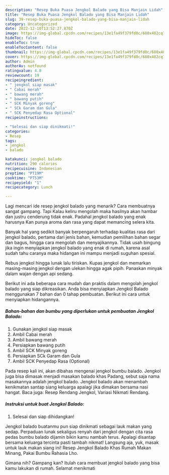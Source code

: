 ```yaml
---
description: "Resep Buka Puasa Jengkol Balado yang Bisa Manjain Lidah"
title: "Resep Buka Puasa Jengkol Balado yang Bisa Manjain Lidah"
slug: 39-resep-buka-puasa-jengkol-balado-yang-bisa-manjain-lidah
category: Uncategorized
date: 2022-12-10T13:52:27.870Z
image: https://img-global.cpcdn.com/recipes/13e1fa49f379fd8c/680x482cq70/jengkol-balado-foto-resep-utama.jpg
hideToc: false
enableToc: true
enableTocContent: false
thumbnail: https://img-global.cpcdn.com/recipes/13e1fa49f379fd8c/680x482cq70/jengkol-balado-foto-resep-utama.jpg
cover: https://img-global.cpcdn.com/recipes/13e1fa49f379fd8c/680x482cq70/jengkol-balado-foto-resep-utama.jpg
author: Admin
authorAv: notfound
ratingvalue: 4.8
reviewcount: 19
recipeingredient:
- " jengkol siap masak"
- " Cabai merah"
- " bawang merah"
- " bawang putih"
- " SCK Minyak goreng"
- " SCk Garam dan Gula"
- " SCK Penyedap Rasa Optional"
recipeinstructions:

- "Selesai dan siap dinikmati!"
categories:
- Resep
tags:
- jengkol
- balado

katakunci: jengkol balado 
nutrition: 290 calories
recipecuisine: Indonesian
preptime: "PT19M"
cooktime: "PT53M"
recipeyield: "1"
recipecategory: Lunch

---
```



Lagi mencari ide resep jengkol balado yang menarik? Cara membuatnya sangat gampang. Tapi Kalau keliru mengolah maka hasilnya akan hambar dan justru cenderung tidak enak. Padahal jengkol balado yang enak harusnya Kan punya aroma dan rasa yang dapat memancing selera kita.


Banyak hal yang sedikit banyak berpengaruh terhadap kualitas rasa dari jengkol balado, pertama dari jenis bahan, kemudian pemilihan bahan segar dan bagus, hingga cara mengolah dan menyajikannya. Tidak usah bingung jika ingin menyiapkan jengkol balado yang enak di rumah, karena asal sudah tahu caranya maka hidangan ini mampu menjadi suguhan spesial.

Rebus jengkol hingga lunak lalu tiriskan. Kupas jengkol dan memarkan masing-masing jengkol dengan ulekan hingga agak pipih. Panaskan minyak dalam wajan dengan api sedang.


Berikut ini ada beberapa cara mudah dan praktis dalam mengolah jengkol balado yang siap dikreasikan. Anda bisa menyiapkan Jengkol Balado menggunakan 7 bahan dan 0 tahap pembuatan. Berikut ini cara untuk menyiapkan hidangannya.

<!--inarticleads1-->

##### Bahan-bahan dan bumbu yang diperlukan untuk pembuatan Jengkol Balado:

1. Gunakan  jengkol siap masak
1. Ambil  Cabai merah
1. Ambil  bawang merah
1. Persiapkan  bawang putih
1. Ambil  SCK Minyak goreng
1. Persiapkan  SCk Garam dan Gula
1. Ambil  SCK Penyedap Rasa (Optional)


Pada resep kali ini, akan dibahas mengenai jengkol bumbu balado. Jengkol juga bisa dimasak menjadi masakan balado khas Padang, sebut saja nama masakannya adalah jengkol balado. Jengkol balado akan menambah kenikmatan santap siang keluarga apalagi jika dimakan bersama nasi hangat. Baca juga: Resep Rendang Jengkol, Variasi Nikmati Rendang. 

<!--inarticleads2-->

##### Instruksi untuk buat Jengkol Balado:


1. Selesai dan siap dihidangkan!

Jengkol balado buatanmu pun siap dinikmati sebagai lauk makan yang sedap. Perpaduan lunak sekaligus renyah dari jengkol dengan cita rasa pedas bumbu balado dijamin bikin kamu nambah terus. Apalagi disantap bersama keluarga tercinta pasti tambah nikmat! Langsung aja, yuk, masak untuk lauk makan siang ini! Resep Jengkol Balado Khas Rumah Makan Minang, Pakai Bumbu Rahasia Lho. 

Gimana nih? Gampang kan? Itulah cara membuat jengkol balado yang bisa kamu lakukan di rumah. Selamat menikmati
